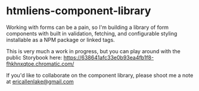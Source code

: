 # htmliens-component-library

Working with forms can be a pain, so I'm building a library of form components with built in validation, fetching, and configurable styling installable as a NPM package or linked tags.

This is very much a work in progress, but you can play around with the public Storybook here: https://638641afc33e0b93ea4fb1f8-fhkhnxqtoe.chromatic.com/

If you'd like to collaborate on the component library, please shoot me a note at ericallenlake@gmail.com


